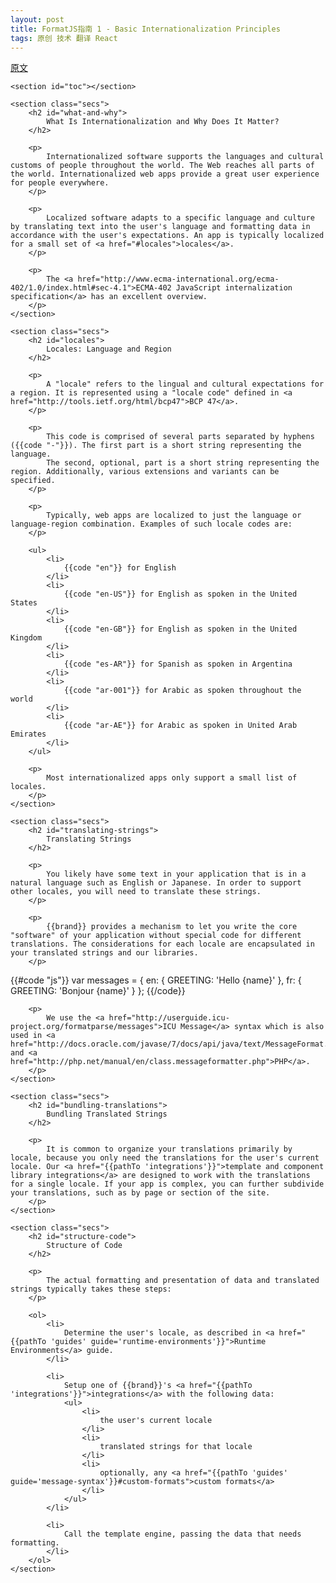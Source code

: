 ```yaml
---
layout: post
title: FormatJS指南 1 - Basic Internationalization Principles
tags: 原创 技术 翻译 React
---
```


[原文](https://formatjs.io/guides/basic-i18n/)

    <section id="toc"></section>

    <section class="secs">
        <h2 id="what-and-why">
            What Is Internationalization and Why Does It Matter?
        </h2>

        <p>
            Internationalized software supports the languages and cultural customs of people throughout the world. The Web reaches all parts of the world. Internationalized web apps provide a great user experience for people everywhere.
        </p>

        <p>
            Localized software adapts to a specific language and culture by translating text into the user's language and formatting data in accordance with the user's expectations. An app is typically localized for a small set of <a href="#locales">locales</a>.
        </p>

        <p>
            The <a href="http://www.ecma-international.org/ecma-402/1.0/index.html#sec-4.1">ECMA-402 JavaScript internalization specification</a> has an excellent overview.
        </p>
    </section>

    <section class="secs">
        <h2 id="locales">
            Locales: Language and Region
        </h2>

        <p>
            A "locale" refers to the lingual and cultural expectations for a region. It is represented using a "locale code" defined in <a href="http://tools.ietf.org/html/bcp47">BCP 47</a>.
        </p>

        <p>
            This code is comprised of several parts separated by hyphens ({{code "-"}}). The first part is a short string representing the language.
            The second, optional, part is a short string representing the region. Additionally, various extensions and variants can be specified.
        </p>

        <p>
            Typically, web apps are localized to just the language or language-region combination. Examples of such locale codes are:
        </p>

        <ul>
            <li>
                {{code "en"}} for English
            </li>
            <li>
                {{code "en-US"}} for English as spoken in the United States
            </li>
            <li>
                {{code "en-GB"}} for English as spoken in the United Kingdom
            </li>
            <li>
                {{code "es-AR"}} for Spanish as spoken in Argentina
            </li>
            <li>
                {{code "ar-001"}} for Arabic as spoken throughout the world
            </li>
            <li>
                {{code "ar-AE"}} for Arabic as spoken in United Arab Emirates
            </li>
        </ul>

        <p>
            Most internationalized apps only support a small list of locales.
        </p>
    </section>

    <section class="secs">
        <h2 id="translating-strings">
            Translating Strings
        </h2>

        <p>
            You likely have some text in your application that is in a natural language such as English or Japanese. In order to support other locales, you will need to translate these strings.
        </p>

        <p>
            {{brand}} provides a mechanism to let you write the core "software" of your application without special code for different translations. The considerations for each locale are encapsulated in your translated strings and our libraries.
        </p>

{{#code "js"}}
var messages = {
    en: {
        GREETING: 'Hello {name}'
    },
    fr: {
        GREETING: 'Bonjour {name}'
    }
};
{{/code}}

        <p>
            We use the <a href="http://userguide.icu-project.org/formatparse/messages">ICU Message</a> syntax which is also used in <a href="http://docs.oracle.com/javase/7/docs/api/java/text/MessageFormat.html">Java</a> and <a href="http://php.net/manual/en/class.messageformatter.php">PHP</a>.
        </p>
    </section>

    <section class="secs">
        <h2 id="bundling-translations">
            Bundling Translated Strings
        </h2>

        <p>
            It is common to organize your translations primarily by locale, because you only need the translations for the user's current locale. Our <a href="{{pathTo 'integrations'}}">template and component library integrations</a> are designed to work with the translations for a single locale. If your app is complex, you can further subdivide your translations, such as by page or section of the site.
        </p>
    </section>

    <section class="secs">
        <h2 id="structure-code">
            Structure of Code
        </h2>

        <p>
            The actual formatting and presentation of data and translated strings typically takes these steps:
        </p>

        <ol>
            <li>
                Determine the user's locale, as described in <a href="{{pathTo 'guides' guide='runtime-environments'}}">Runtime Environments</a> guide.
            </li>

            <li>
                Setup one of {{brand}}'s <a href="{{pathTo 'integrations'}}">integrations</a> with the following data:
                <ul>
                    <li>
                        the user's current locale
                    </li>
                    <li>
                        translated strings for that locale
                    </li>
                    <li>
                        optionally, any <a href="{{pathTo 'guides' guide='message-syntax'}}#custom-formats">custom formats</a>
                    </li>
                </ul>
            </li>

            <li>
                Call the template engine, passing the data that needs formatting.
            </li>
        </ol>
    </section>
